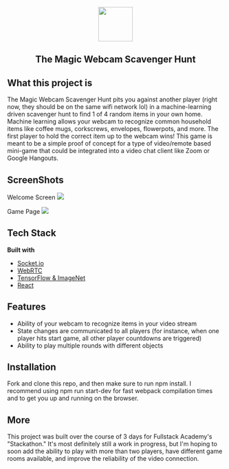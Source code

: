<p align='center'>
  <img src="https://icons.iconarchive.com/icons/babasse/old-school/256/recherche-icon.png" width="80" height="80"/>
</p>
 <h2 align='center' border-bottom='none'>The Magic Webcam Scavenger Hunt</h2>

## What this project is
The Magic Webcam Scavenger Hunt pits you against another player (right now, they should be on the same wifi network lol) in a machine-learning driven scavenger hunt  to find 1 of 4 random items in your own home. Machine learning allows your webcam to recognize common household items like coffee mugs, corkscrews, envelopes, flowerpots, and more. The first player to hold the correct item up to the webcam wins! This game is meant to be a simple proof of concept for a type of video/remote based mini-game that could be integrated into a video chat client like Zoom or Google Hangouts.

## ScreenShots
Welcome Screen
<img src="https://lh3.googleusercontent.com/ZsDCHzPXrqrC-9shaZJbJ-yfkCUxQwINMmMWtSyfGo5YlOyxgXIkYYpKfe7mpUILhT08IR-qAf0K42rYYoro4YnIt1ch_sR-vvoN3O6aK0XSjJhDQi1f6fbVrtKSoc5JHBwjr-ZOkxa4S8GhkjRupdpGVftYn-7l0YhnBGC0M0f1xW-KAbVLfFu_RjA5fjgZvF4VuSY8AnWI06U6eZ2DrsFWbIlY_rYPyxtx7RGYjVaOusJKQ5FCAXoGmzj7FuFe-_Sp42iK4CNLBsth-4GLfjuXOlAQGKaJeb6KLosdr3ckpVC9BwSNSnf-d8A7JZclPSlhBsQbOVPWwKOjF2ZWQvqRG-P3NIfB3bMs2Qa-umbfl4HggJSrUZOaXB4WHk0ANCq9QADaM7Kmw2axz-WbG0zkvpHmOMznnwvBk09gUMRbN4vQHTABPvx64zJJrgiqSn1HXZ3XikIl30NF9REBHVVf9eeaNh7THIw4aOpYCGqTVLObTb8meVhmslcJzMCn5RTOLmJmwh-pQz8YvxyJj4AmoojjF-XXdSbZlpLK6sCUOO1RWzEj9Qfj5kzuPBKEz4tQy1Uemqsrno96tJIErJ9RRzGUd5ouWWUpb_RWBcY9G0zT9hOH0_kngIXxEdxU2seS045zBmoLiCTcf91L4t2jD2Ml8vQmDLt8AXwUKgzU1ysjZw-O3OKMxqrUj4o=w1280-h720-no?authuser=0"/>

Game Page
<img src="https://lh3.googleusercontent.com/aeNwN9k683Qd5jMwrSFum3OR0uuQvBY7zSa4l-FqqsBUHbHiVXD0wdjOB2briy9TVo-kG7KMH5GFXubMiy48grc3n_L3hffSLBcTQwoUWWr5pmPi7Jny4iq6ISH9_Qn2EE-6-t5AlR5ZfVAa79K0ORBCjYJKV-nPf-ohPaUzVDjwSPy35YxqFYji9KlrmSeMjbjcXXdW7jXNpvO88GbqV9OCKG9DJ-hXh3XeSGwW8V8bLzbzMxXD9bbZSLD9k5Y2Xo1FgUufp0nISgyoy-j3a4JpuhmWPI4VzRCbPXb41rq7LWR8cnD8AzXqVf2N6KEbiftXsvoikvCHCBoUUHgPR34tE6LnsyDgEY622DNBjpSg0QQK19V_HDMGsyf9cNDZ8gplnd33h0nj-Cm6CCg4tZ-sLLoRSpEZ837q5Ajs0ldkh4GCK-eV0aP1PtaoqNvVA7iokLpDvSWqFEXxa9XNiCMEP2BJia3TjlEHLZa-z-EmIo2umQmDo9sA9g_ZIvJmha5xah4v6Mly0G1rCH4uj3w3C7zmoyYTyh_xwyhUbfKx2XRYUuvpAQtbdINxqnZhZ3dWpBBAJv62RKzlJv3EoEyhMWDZC3KQWaugF8PqaTS7i2tqzFaZ7l_2LhdyhEdQWuPHYxzgc3GVAY9nNmfzcIQI2JWSnirljQJb-vagLtREDWICal-psDdpJtt-EkM=w1280-h694-no?authuser=0"/>

## Tech Stack

<b>Built with</b>
- [Socket.io](http://socket.io/)
- [WebRTC](https://webrtc.org/)
- [TensorFlow & ImageNet](https://github.com/tensorflow/tfjs-models/tree/master/mobilenet)
- [React](https://reactjs.org/)

## Features
- Ability of your webcam to recognize items in your video stream
- State changes are communicated to all players (for instance, when one player hits start game, all other player countdowns are triggered)
- Ability to play multiple rounds with different objects

## Installation
Fork and clone this repo, and then make sure to run npm install. I recommend using npm run start-dev for fast webpack compilation times and to get you up and running on the browser.

## More
This project was built over the course of 3 days for Fullstack Academy's "Stackathon." It's most definitely still a work in progress, but I'm hoping to soon add the ability to play with more than two players, have different game rooms available, and improve the reliability of the video connection.

